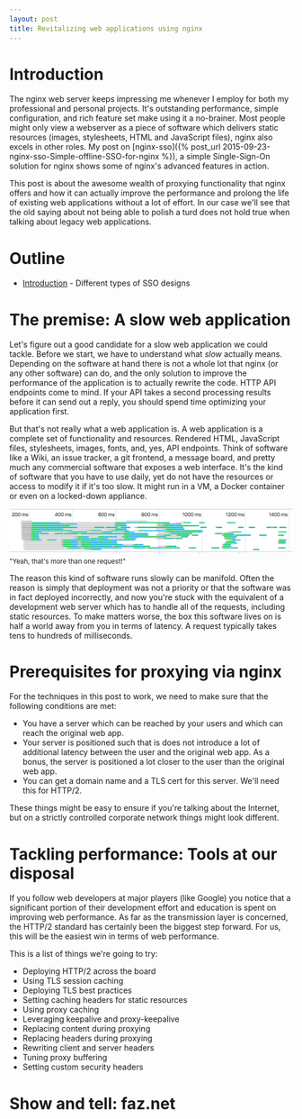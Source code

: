 ```yaml
---
layout: post
title: Revitalizing web applications using nginx
---
```


Introduction
============

The nginx web server keeps impressing me whenever I employ for both my
professional and personal projects. It's outstanding performance, simple
configuration, and rich feature set make using it a no-brainer. Most people
might only view a webserver as a piece of software which delivers static
resources (images, stylesheets, HTML and JavaScript files), nginx also excels
in other roles. My post on [nginx-sso]({% post_url
2015-09-23-nginx-sso-Simple-offline-SSO-for-nginx %}), a simple Single-Sign-On
solution for nginx shows some of nginx's advanced features in action.

This post is about the awesome wealth of proxying functionality that nginx
offers and how it can actually improve the performance and prolong the life of
existing web applications without a lot of effort. In our case we'll see that
the old saying about not being able to polish a turd does not hold true when
talking about legacy web applications. 

Outline
=======
* [Introduction](#introduction) - Different types of SSO designs

<a name="introduction" class="anchor"></a>

The premise: A slow web application
===================================

Let's figure out a good candidate for a slow web application we could tackle.
Before we start, we have to understand what *slow* actually means. Depending on
the software at hand there is not a whole lot that nginx (or any other
software) can do, and the only solution to improve the performance of the
application is to actually rewrite the code. HTTP API endpoints come to
mind. If your API takes a second processing results before it can send out a
reply, you should spend time optimizing your application first.

But that's not really what a web application is. A web application is a
complete set of functionality and resources. Rendered HTML, JavaScript files,
stylesheets, images, fonts, and, yes, API endpoints. Think of software like a
Wiki, an issue tracker, a git frontend, a message board, and pretty much any
commercial software that exposes a web interface. It's the kind of software
that you have to use daily, yet do not have the resources or access to modify
it if it's too slow. It might run in a VM, a Docker container or even on a
locked-down appliance.

![A common website](/images/revitalizing_graph.png "hpfriends shares")
<br/><small>"Yeah, that's more than one request!"</small>

The reason this kind of software runs slowly can be manifold. Often the reason
is simply that deployment was not a priority or that the software was in fact
deployed incorrectly, and now you're stuck with the equivalent of a development
web server which has to handle all of the requests, including static resources.
To make matters worse, the box this software lives on is half a world away from
you in terms of latency. A request typically takes tens to hundreds of
milliseconds.

Prerequisites for proxying via nginx
====================================

For the techniques in this post to work, we need to make sure that the
following conditions are met:

- You have a server which can be reached by your users and which can reach the
  original web app.
- Your server is positioned such that is does not introduce a lot of additional
  latency between the user and the original web app. As a bonus, the server is
  positioned a lot closer to the user than the original web app.
- You can get a domain name and a TLS cert for this server. We'll need this for
  HTTP/2.

These things might be easy to ensure if you're talking about the Internet, but
on a strictly controlled corporate network things might look different.

Tackling performance: Tools at our disposal
===========================================

If you follow web developers at major players (like Google) you notice that a
significant portion of their development effort and education is spent on
improving web performance. As far as the transmission layer is concerned, the
HTTP/2 standard has certainly been the biggest step forward. For us, this will
be the easiest win in terms of web performance.
<!-- FIXME: Rewrite -->

This is a list of things we're going to try:

- Deploying HTTP/2 across the board
- Using TLS session caching
- Deploying TLS best practices
- Setting caching headers for static resources
- Using proxy caching
- Leveraging keepalive and proxy-keepalive
- Replacing content during proxying
- Replacing headers during proxying
 - Rewriting client and server headers
- Tuning proxy buffering
- Setting custom security headers

Show and tell: faz.net
======================
